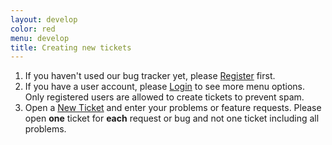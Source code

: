 ```yaml
---
layout: develop
color: red
menu: develop
title: Creating new tickets
---
```

1. If you haven't used our bug tracker yet, please [Register]({{site.trac_server_url}}/register) first.
2. If you have a user account, please [Login]({{site.trac_server_url}}/login) to see more menu options. Only registered users are allowed to create tickets to prevent spam.
3. Open a [New Ticket]({{site.trac_server_url}}/newticket) and enter your problems or feature requests. Please open **one** ticket for **each** request or bug and not one ticket including all problems.
